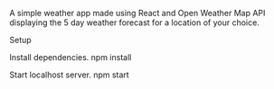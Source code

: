 A simple weather app made using React and Open Weather Map API displaying the 5 day weather forecast for a location of your choice.

Setup

Install dependencies. npm install

Start localhost server. npm start
